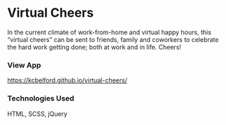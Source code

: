 # Virtual Cheers

In the current climate of work-from-home and virtual happy hours, this “virtual cheers” can be sent to friends, family and coworkers to celebrate the hard work getting done; both at work and in life. Cheers!

### View App

https://kcbelford.github.io/virtual-cheers/

### Technologies Used

HTML, SCSS, jQuery
